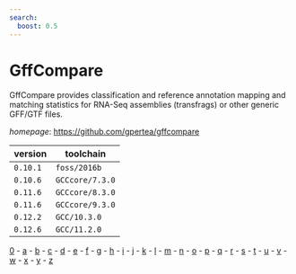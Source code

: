 ```yaml
---
search:
  boost: 0.5
---
```

# GffCompare

GffCompare provides classification and reference annotation mapping and  matching statistics for RNA-Seq assemblies (transfrags) or other generic GFF/GTF files.

*homepage*: <https://github.com/gpertea/gffcompare>

version | toolchain
--------|----------
``0.10.1`` | ``foss/2016b``
``0.10.6`` | ``GCCcore/7.3.0``
``0.11.6`` | ``GCCcore/8.3.0``
``0.11.6`` | ``GCCcore/9.3.0``
``0.12.2`` | ``GCC/10.3.0``
``0.12.6`` | ``GCC/11.2.0``

[0](../0/index.md) - [a](../a/index.md) - [b](../b/index.md) - [c](../c/index.md) - [d](../d/index.md) - [e](../e/index.md) - [f](../f/index.md) - [g](../g/index.md) - [h](../h/index.md) - [i](../i/index.md) - [j](../j/index.md) - [k](../k/index.md) - [l](../l/index.md) - [m](../m/index.md) - [n](../n/index.md) - [o](../o/index.md) - [p](../p/index.md) - [q](../q/index.md) - [r](../r/index.md) - [s](../s/index.md) - [t](../t/index.md) - [u](../u/index.md) - [v](../v/index.md) - [w](../w/index.md) - [x](../x/index.md) - [y](../y/index.md) - [z](../z/index.md)

